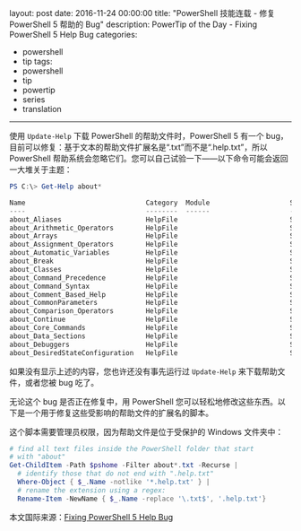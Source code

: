 ﻿layout: post
date: 2016-11-24 00:00:00
title: "PowerShell 技能连载 - 修复 PowerShell 5 帮助的 Bug"
description: PowerTip of the Day - Fixing PowerShell 5 Help Bug
categories:
- powershell
- tip
tags:
- powershell
- tip
- powertip
- series
- translation
---
使用 `Update-Help` 下载 PowerShell 的帮助文件时，PowerShell 5 有一个 bug，目前可以修复：基于文本的帮助文件扩展名是“.txt”而不是“.help.txt”，所以 PowerShell 帮助系统会忽略它们。您可以自己试验一下——以下命令可能会返回一大堆关于主题：

```powershell
PS C:\> Get-Help about*

Name                              Category  Module                    Synopsis                                              
----                              --------  ------                    --------                                              
about_Aliases                     HelpFile                            SHORT DESCRIPTION                                     
about_Arithmetic_Operators        HelpFile                            SHORT DESCRIPTION                                     
about_Arrays                      HelpFile                            SHORT DESCRIPTION                                     
about_Assignment_Operators        HelpFile                            SHORT DESCRIPTION                                     
about_Automatic_Variables         HelpFile                            SHORT DESCRIPTION                                     
about_Break                       HelpFile                            SHORT DESCRIPTION                                     
about_Classes                     HelpFile                            SHORT DESCRIPTION                                     
about_Command_Precedence          HelpFile                            SHORT DESCRIPTION                                     
about_Command_Syntax              HelpFile                            SHORT DESCRIPTION                                     
about_Comment_Based_Help          HelpFile                            SHORT DESCRIPTION                                     
about_CommonParameters            HelpFile                            SHORT DESCRIPTION                                     
about_Comparison_Operators        HelpFile                            SHORT DESCRIPTION                                     
about_Continue                    HelpFile                            SHORT DESCRIPTION                                     
about_Core_Commands               HelpFile                            SHORT DESCRIPTION                                     
about_Data_Sections               HelpFile                            SHORT DESCRIPTION                                     
about_Debuggers                   HelpFile                            SHORT DESCRIPTION                                     
about_DesiredStateConfiguration   HelpFile                            SHORT DESCRIPTION 
```

如果没有显示上述的内容，您也许还没有事先运行过 `Update-Help` 来下载帮助文件，或者您被 bug 吃了。

无论这个 bug 是否正在修复中，用 PowerShell 您可以轻松地修改这些东西。以下是一个用于修复这些受影响的帮助文件的扩展名的脚本。

这个脚本需要管理员权限，因为帮助文件是位于受保护的 Windows 文件夹中：

```powershell
# find all text files inside the PowerShell folder that start
# with "about"
Get-ChildItem -Path $pshome -Filter about*.txt -Recurse |
  # identify those that do not end with ".help.txt"
  Where-Object { $_.Name -notlike '*.help.txt' } |
  # rename the extension using a regex:
  Rename-Item -NewName { $_.Name -replace '\.txt$', '.help.txt'}
```
<!--more-->
本文国际来源：[Fixing PowerShell 5 Help Bug](http://community.idera.com/powershell/powertips/b/tips/posts/fixing-powershell-5-help-bug)
